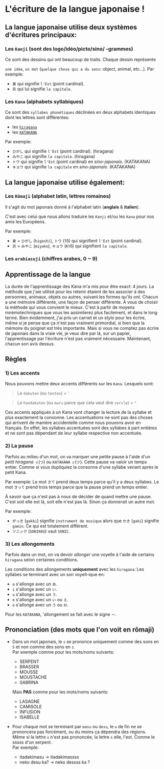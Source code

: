 # L'écriture de la langue japonaise !

## La langue japonaise utilise deux systèmes d'écritures principaux:

### Les `Kanji` (sont des logo/idéo/picto/sino/ -grammes)

Ce sont des dessins qui ont beaucoup de traits. Chaque dessin représente

`une idée`, `un mot` (`quelque chose qui a du sens`: object, animal, etc...).
Par exemple:

- `東` qui signifie `l'Est` (point cardinal).
- `京` qui lui signifie `la capitale`.

### Les `Kana` (alphabets syllabiques)

Ce sont des `syllabes phonétiques` déclinées en deux alphabets identiques dont
les lettres sont différentes:

- les [`hiragana`](./ひらがな.md)
- les [`KATAKANA`](./カタカナ.md)

Par exemple:

- `ひがし` qui signifie `l'Est` (point cardinal). (hiragana)
- `みやこ` qui signifie `la capitale`. (hiragana)
- `トウ` qui signifie `l'Est` (point cardinal) en _sino-japonais_. (KATAKANA)
- `キョウ` qui signifie `la capitale` en _sino-japonais_. (KATAKANA)

## La langue japonaise utilise également:

### Les `Rōmaji` (alphabet latin, lettres romaines)

Il s'agit du mot japonais donné à l'alphabet latin (**anglais** & **italien**).

C'est avec celui que nous allons traduire les `Kanji` et/ou les `Kana` pour nos
amis les Européens.

Par exemple:

- `東` = `ひがし` (`higashi`), `トウ` (`TŌ`) qui signifient `l'Est` (point cardinal).
- `京` = `みやこ` (`miyako`), `キョウ` (`KYŌ`) qui signifient `la capitale`.

### Les `arabiasuji` (chiffres arabes, 0 ~ 9)

## Apprentissage de la langue

La durée de l'apprentissage des Kana m'a mis pour être exact: 4 jours. La
méthode que j'aie utilisé pour les retenir étaient de les associer à des
personnes, animaux, objets ou autres, suivant les formes qu'ils ont. Chacun a
une mémoire différente, une façon de penser différente. À vous de choisir la
méthode qui vous convient le mieux. C'est à partir de moyens mnémotechniques que
vous les assimilerez plus facilement, et dans le long terme. Bien évidemment,
j'ai pris un carnet et un stylo pour les écrire, même si je pense que ça n'est
pas vraiment primordial, si bien que la mémoire du poignet est très importante.
Mais si vous ne comptez pas écrire de japonais dans la vraie vie, je veux dire
par là, sur un papier, l'apprentissage par l'écriture n'est pas vraiment
nécessaire. Maintenant, chacun son avis dessus.

## Règles

### 1) Les accents

Nous pouvons mettre deux accents différents sur les `Kana`. Lesquels sont:

> Le `dakuten` (ou `tenten`) = `゛`

> Le `handakuten` (ou `maru` parce que cela veut dire `cercle`) = `°`

Ces accents appliqués à un Kana vont changer la lecture de la syllabe et plus
exactement la consonne. Les accentuations ne sont pas des choses qui arrivent de
manière accidentelle comme nous pouvons avoir en français. En effet, les
syllabes accentuées sont des syllabes à part entières et ne sont pas dépendant
de leur syllabe respective non accentuée.

### 2) La pause

Parfois au milieu d'un mot, on va marquer une petite pause à l'aide d'un _petit
hiragana_ `っ`(`つ`) ou `KATAKANA` `ッ`(`ツ`). Cette pause va valoir un temps
entier. Comme si vous dupliquiez la consonne d'une syllabe venant après le petit
Kana.

Par exemple: Le mot `きて` prend deux temps parce qu'il y a deux syllabes. Le mot
`きって` prend trois temps parce que la pause prend un temps entier.

À savoir que ça n'est pas à nous de décider de quand mettre une pause. C'est
soit elle est là, soit elle n'est pas là. Sinon ça donnerait un autre mot.

Par exemple:

- `がっき` (`gakki`) signifie `instrument de musique` alors que `かき` (`gaki`)
  signifie `gamin`. Ce qui est totalement différent.
- `ソニック` (`SONIKKU`) vaut `SONIC`.

### 3) Les allongements

Parfois dans un mot, on va devoir _allonger_ une voyelle à l'aide de certains
`hiragana` selon certaines conditions.

Les conditions des allongements **uniquement** avec les `hiragana`: Les syllabes
se terminant avec un son voyell-ique en:

- `a` s'allonge avec un `あ`.
- `i` s'allonge avec un `い`.
- `u` s'allonge avec un `う`.
- `e` s'allonge avec un `い` ou `え`.
- `o` s'allonge avec un `う` ou `お`.

Pour les `KATAKANA`, 'allongement se fait avec le signe `ー`.

## Prononciation (des mots que l'on voit en rōmaji)

- Dans un mot japonais, le `s` se prononce uniquement comme des sons en `S` et
  non comme des sons en `z`.\
  Par exemple comme pour les mots/noms suivants:
  - SERPENT
  - BRASSER
  - MOUSSE
  - MOUSTACHE
  - SABRINA

  Mais **PAS** comme pour les mots/noms suivants:
  - LASAGNE
  - CAMISOLE
  - INFUSION
  - ISABELLE

- Pour chaque mot se terminant par `masu` ou `desu`, le `u` de fin ne se
  prononcera pas forcément, ou du moins ça dépendra des régions. Même si la
  lettre `u` n'est pas prononcée, la lettre `s` elle, l'est. Comme le sssss d'un
  serpent.\
  Par exemple:
  - itadakimasu -> itadakimassss
  - neko desu ka? -> neko dessss ka ?
